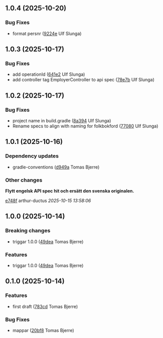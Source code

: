 ## 1.0.4 (2025-10-20)

### Bug Fixes

-  format persnr ([9224e](https://github.com/Forsakringskassan/rimfrost-arbetsgivare-api/commit/9224e31eb11e763) Ulf Slunga)  

## 1.0.3 (2025-10-17)

### Bug Fixes

-  add operationId ([641e2](https://github.com/Forsakringskassan/rimfrost-arbetsgivare-api/commit/641e229065b801a) Ulf Slunga)  
-  add controller tag EmployerController to api spec ([78e7b](https://github.com/Forsakringskassan/rimfrost-arbetsgivare-api/commit/78e7bade208b75b) Ulf Slunga)  

## 1.0.2 (2025-10-17)

### Bug Fixes

-  project name in build.gradle ([8a394](https://github.com/Forsakringskassan/rimfrost-arbetsgivare-api/commit/8a3942714aebbf5) Ulf Slunga)  
-  Rename specs to align with naming for folkbokford ([77080](https://github.com/Forsakringskassan/rimfrost-arbetsgivare-api/commit/7708094616650c6) Ulf Slunga)  

## 1.0.1 (2025-10-16)

### Dependency updates

- gradle-conventions ([d949a](https://github.com/Forsakringskassan/rimfrost-arbetsgivare-api/commit/d949aed403847d8) Tomas Bjerre)  
### Other changes

**Flytt engelsk API spec hit och ersätt den svenska originalen.**


[e748f](https://github.com/Forsakringskassan/rimfrost-arbetsgivare-api/commit/e748f629befc187) arthur-ductus *2025-10-15 13:58:06*


## 1.0.0 (2025-10-14)

### Breaking changes

-  triggar 1.0.0 ([49dea](https://github.com/Forsakringskassan/rimfrost-arbetsgivare-api/commit/49dead413941357) Tomas Bjerre)  

### Features

-  triggar 1.0.0 ([49dea](https://github.com/Forsakringskassan/rimfrost-arbetsgivare-api/commit/49dead413941357) Tomas Bjerre)  

## 0.1.0 (2025-10-14)

### Features

-  first draft ([783cd](https://github.com/Forsakringskassan/rimfrost-arbetsgivare-api/commit/783cd05720e0ffb) Tomas Bjerre)  

### Bug Fixes

-  mappar ([20bf8](https://github.com/Forsakringskassan/rimfrost-arbetsgivare-api/commit/20bf889dde14099) Tomas Bjerre)  



